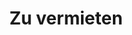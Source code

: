 ---
title: Zu vermieten
menu: main
menu:
  main:
    weight: 4

description: Wir vermieten Autos, Jetskis und Apartments im Zentrum von Balestrand. Perfekt für kurze Tagesausflüge in die Umgebung.

intro: Hier finden Sie eine Übersicht unserer Mietangebote. Senden Sie eine Anfrage per E-Mail oder bei der Buchung eines unserer Apartments.

items:
- title: Apartments
  desc: Wir vermieten Apartments im Zentrum von Balestrand. Perfekt für kurze Aufenthalte in Balestrand.
  images: 
    - /images/IMG_6391.jpeg
    - /images/IMG_9845-HDR.jpg
    - /images/IMG_9826.jpg
    - /images/IMG_9817-HDR.jpg
  button: Sehen Sie hier unsere Wohnungen
  url: /de/leiligheter

- title: Jet-Ski
  desc: 2 stk Sea-Doo SPARK TRIXX 2 persönliche Jetskis zum Mieten im Zentrum von Balestrand. Kontaktieren Sie uns für eine Reservierung.
  images:
    - /images/jetski/IMG_0890.jpg
    - /images/jetski/IMG_0834.jpg
    - /images/jetski/IMG_0606.jpg
    - /images/jetski/IMG_0690.jpg
    - /images/jetski/IMG_0816.jpg
    - /images/jetski/IMG_0880.jpg

  price: "3 Timer: 1400 NOK - 6 Timer: 1900 NOK <br> 1 Tag (09-21): 2500 NOK - 1 Woche: 9900 NOK"
- title: Mietwagen
  desc: Wir haben 4 Autos zu vermieten. Familienfreundlich und für kurze Tagesausflüge geeignet. <br> Das Auto muss im Zentrum von Balestrand zurückgegeben werden.

---